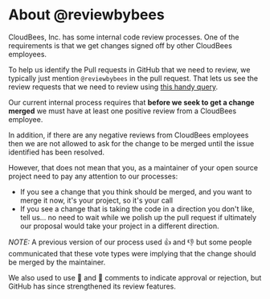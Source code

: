 # About @reviewbybees

CloudBees, Inc. has some internal code review processes. One of the requirements is that we get changes signed off by other CloudBees employees.

To help us identify the Pull requests in GitHub that we need to review, we typically just mention `@reviewbybees` in the pull request. That lets us see the review requests that we need to review using [this handy query](https://github.com/pulls?q=is%3Aopen+is%3Apr+mentions%3Areviewbybees+NOT+wip+in%3Atitle+-label%3Awork-in-progress+sort%3Aupdated-desc).

Our current internal process requires that **before we seek to get a change merged** we must have at least one positive review from a CloudBees employee.

In addition, if there are any negative reviews from CloudBees employees then we are not allowed to ask for the change to be merged until the issue identified has been resolved.

However, that does not mean that you, as a maintainer of your open source project need to pay any attention to our processes:

* If you see a change that you think should be merged, and you want to merge it now, it's your project, so it's your call
* If you see a change that is taking the code in a direction you don't like, tell us... no need to wait while we polish up the pull request if ultimately our proposal would take your project in a different direction. 

*NOTE:* A previous version of our process used :+1: and :-1:
but some people communicated that these vote types were implying that the change should be merged by the maintainer.

We also used to use :bee: and :bug: comments to indicate approval or rejection,
but GitHub has since strengthened its review features.
